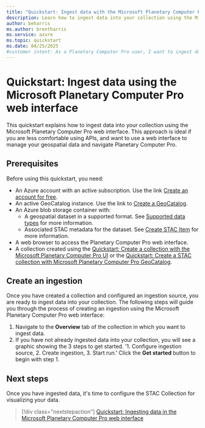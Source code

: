 ```yaml
---
title: "Quickstart: Ingest data with the Microsoft Planetary Computer Pro web interface"
description: Learn how to ingest data into your collection using the Microsoft Planetary Computer Pro web interface. 
author: beharris
ms.author: brentharris
ms.service: azure
ms.topic: quickstart
ms.date: 04/25/2025
#customer intent: As a Planetary Computer Pro user, I want to ingest data into my collection using the web interface so that I can manage my geospatial assets.
---
```


# Quickstart: Ingest data using the Microsoft Planetary Computer Pro web interface

This quickstart explains how to ingest data into your collection using the Microsoft Planetary Computer Pro web interface. This approach is ideal if you are less comfortable using APIs, and want to use a web interface to manage your geospatial data and navigate Planetary Computer Pro.

## Prerequisites

Before using this quickstart, you need:

- An Azure account with an active subscription. Use the link [Create an account for free](https://azure.microsoft.com/free/?WT.mc_id=A261C142F).
- An active GeoCatalog instance. Use the link to [Create a GeoCatalog](./deploy-geocatalog-resource.md).
- An Azure blob storage container with:
  - A geospatial dataset in a supported format. See [Supported data types](./supported-data-types.md) for more information.
  - Associated STAC metadata for the dataset. See [Create STAC Item](./create-stac-item.md) for more information.
- A web browser to access the Planetary Computer Pro web interface.
- A collection created using the [Quickstart: Create a collection with the Microsoft Planetary Computer Pro UI](./create-collection-ui.md) or the [Quickstart: Create a STAC collection with Microsoft Planetary Computer Pro GeoCatalog](./create-stac-collection.md).

## Create an ingestion

Once you have created a collection and configured an ingestion source, you are ready to ingest data into your collection. The following steps will guide you through the process of creating an ingestion using the Microsoft Planetary Computer Pro web interface:

1. Navigate to the **Overview** tab of the collection in which you want to ingest data. 
2. If you have not already ingested data into your collection, you will see a graphic showing the 3 steps to get started. '1. Configure ingestion source, 2. Create ingestion, 3. Start run.' Click the **Get started** button to begin with step 1. 


## Next steps

<!-- TODO: Update this link to point to the next article in the sequence once finalized. -->

Once you have ingested data, it's time to configure the STAC Collection for visualizing your data. 

> [!div class="nextstepaction"]
> [Quickstart: Ingesting data in the Microsoft Planetary Computer Pro web interface](./ingest-via-ui.md)
